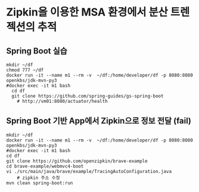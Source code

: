# Zipkin을 이용한 MSA 환경에서 분산 트렌젝션의 추적
## Spring Boot 실습
```
mkdir ~/df
chmod 777 ~/df
docker run -it --name m1 --rm -v  ~/df:/home/developer/df -p 8080:8080 openkbs/jdk-mvn-py3
#docker exec -it m1 bash
  cd df
  git clone https://github.com/spring-guides/gs-spring-boot
    # http://vm01:8080/actuator/health
```

## Spring Boot 기반 App에서 Zipkin으로 정보 전달 (fail)
```
mkdir ~/df
docker run -it --name m1 --rm -v  ~/df:/home/developer/df -p 8080:8080 openkbs/jdk-mvn-py3
#docker exec -it m1 bash
cd df
git clone https://github.com/openzipkin/brave-example
cd brave-example/webmvc4-boot
vi ./src/main/java/brave/example/TracingAutoConfiguration.java
    # zipkin 주소 수정
mvn clean spring-boot:run
```
